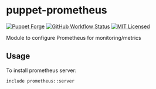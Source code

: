 puppet-prometheus
===========

[![Puppet Forge](https://img.shields.io/puppetforge/v/halyard/prometheus.svg)](https://forge.puppetlabs.com/halyard/prometheus)
[![GitHub Workflow Status](https://img.shields.io/actions/github/workflow/status/halyard/puppet-prometheus/build.yml?branch=main)](https://github.com/halyard/puppet-prometheus/actions)
[![MIT Licensed](http://img.shields.io/badge/license-MIT-green.svg?style=flat)](https://tldrlegal.com/license/mit-license)

Module to configure Prometheus for monitoring/metrics

## Usage

To install prometheus server:

```puppet
include prometheus::server
```


